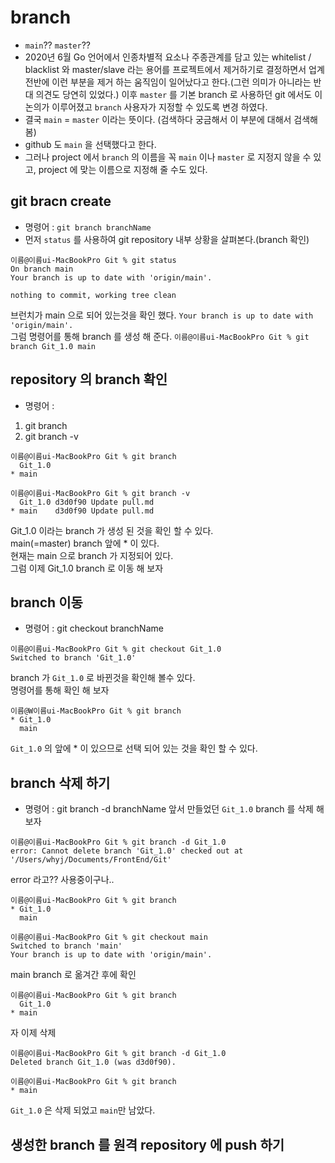 # branch
 - `main`?? `master`?? 
 - 2020년 6월 Go 언어에서 인종차별적 요소나 주종관계를 담고 있는 whitelist / blacklist 와 master/slave 라는 용어를 프로젝트에서 제거하기로 결정하면서 업계 전반에 이런 부분을 제거 하는 움직임이 일어났다고 한다.(그런 의미가 아니라는 반대 의견도 당연히 있었다.) 이후 `master` 를 기본 branch 로 사용하던 git 에서도 이 논의가 이루어졌고 `branch` 사용자가 지정할 수 있도록 변경 하였다.
 - 결국 `main` = `master` 이라는 뜻이다. (검색하다 궁금해서 이 부분에 대해서 검색해 봄) 
 - github 도 `main` 을 선택했다고 한다. 
 - 그러나 project 에서 `branch` 의 이름을 꼭 `main` 이나 `master` 로 지정지 않을 수 있고, project 에 맞는 이름으로 지정해 줄 수도 있다.

## git bracn create
- 명령어 : `git branch branchName`
- 먼저 `status` 를 사용하여 git repository 내부 상황을 살펴본다.(branch 확인)
```
이름@이름ui-MacBookPro Git % git status         
On branch main
Your branch is up to date with 'origin/main'.

nothing to commit, working tree clean
```
브런치가 main 으로 되어 있는것을 확인 했다. `Your branch is up to date with 'origin/main'.`  
그럼 명령어를 통해 branch 를 생성 해 준다.
`이름@이름ui-MacBookPro Git % git branch Git_1.0 main`

## repository 의 branch 확인
- 명령어 : 
1. git branch 
2. git branch -v
```
이름@이름ui-MacBookPro Git % git branch
  Git_1.0
* main
```
```
이름@이름ui-MacBookPro Git % git branch -v
  Git_1.0 d3d0f90 Update pull.md
* main    d3d0f90 Update pull.md
```
Git_1.0 이라는 branch 가 생성 된 것을 확인 할 수 있다.  
main(=master) branch 앞에 * 이 있다.  
현재는 main 으로 branch 가 지정되어 있다.  
그럼 이제 Git_1.0 branch 로 이동 해 보자  

## branch 이동
- 명령어 : git checkout branchName
```
이름@이름ui-MacBookPro Git % git checkout Git_1.0
Switched to branch 'Git_1.0'
```
branch 가 `Git_1.0` 로 바뀐것을 확인해 볼수 있다.  
명령어를 통해 확인 해 보자
```
이름@W이름ui-MacBookPro Git % git branch
* Git_1.0
  main
```
`Git_1.0` 의 앞에 * 이 있으므로 선택 되어 있는 것을 확인 할 수 있다.

## branch 삭제 하기
- 명령어 : git branch -d branchName
앞서 만들었던 `Git_1.0` branch 를 삭제 해 보자
```
이름@이름ui-MacBookPro Git % git branch -d Git_1.0
error: Cannot delete branch 'Git_1.0' checked out at '/Users/whyj/Documents/FrontEnd/Git'
```
error 라고?? 사용중이구나..
```
이름@이름ui-MacBookPro Git % git branch
* Git_1.0
  main

이름@이름ui-MacBookPro Git % git checkout main
Switched to branch 'main'
Your branch is up to date with 'origin/main'.
```
main branch 로 옮겨간 후에 확인
```
이름@이름ui-MacBookPro Git % git branch
  Git_1.0
* main
```
자 이제 삭제
```
이름@이름ui-MacBookPro Git % git branch -d Git_1.0
Deleted branch Git_1.0 (was d3d0f90).

이름@이름ui-MacBookPro Git % git branch
* main
```
`Git_1.0` 은 삭제 되었고 `main`만 남았다.

## 생성한 branch 를 원격 repository 에 push 하기
